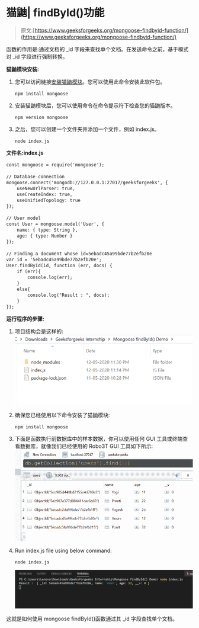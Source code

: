 # 猫鼬| findById()功能

> 原文:[https://www.geeksforgeeks.org/mongoose-findbyid-function/](https://www.geeksforgeeks.org/mongoose-findbyid-function/)

函数的作用是:通过文档的 _id 字段来查找单个文档。在发送命令之前，基于模式对 _id 字段进行强制转换。

**猫鼬模块安装:**

1.  您可以访问链接[安装猫鼬模块](https://www.npmjs.com/package/mongoose)。您可以使用此命令安装此软件包。

    ```
    npm install mongoose
    ```

2.  安装猫鼬模块后，您可以使用命令在命令提示符下检查您的猫鼬版本。

    ```
    npm version mongoose
    ```

3.  之后，您可以创建一个文件夹并添加一个文件，例如 index.js。

    ```
    node index.js
    ```

**文件名:index.js**

```
const mongoose = require('mongoose');

// Database connection
mongoose.connect('mongodb://127.0.0.1:27017/geeksforgeeks', {
    useNewUrlParser: true,
    useCreateIndex: true,
    useUnifiedTopology: true
});

// User model
const User = mongoose.model('User', {
    name: { type: String },
    age: { type: Number }
});

// Finding a document whose id=5ebadc45a99bde77b2efb20e
var id = '5ebadc45a99bde77b2efb20e';
User.findById(id, function (err, docs) {
    if (err){
        console.log(err);
    }
    else{
        console.log("Result : ", docs);
    }
});
```

**运行程序的步骤:**

1.  项目结构会是这样的:
    ![project structure](img/4291f10dd76dca0822334b91e60cc3df.png)
2.  确保您已经使用以下命令安装了猫鼬模块:

    ```
    npm install mongoose
    ```

3.  下面是函数执行前数据库中的样本数据，你可以使用任何 GUI 工具或终端查看数据库，就像我们已经使用的 Robo3T GUI 工具如下所示:
    ![Database](img/fbc386e7839185bdcd13b3d2684e7c18.png)
4.  Run index.js file using below command:

    ```
    node index.js
    ```

    ![](img/ee7387bdc42c76e61091dc47c3b5e75a.png)

这就是如何使用 mongoose findById()函数通过其 _id 字段查找单个文档。